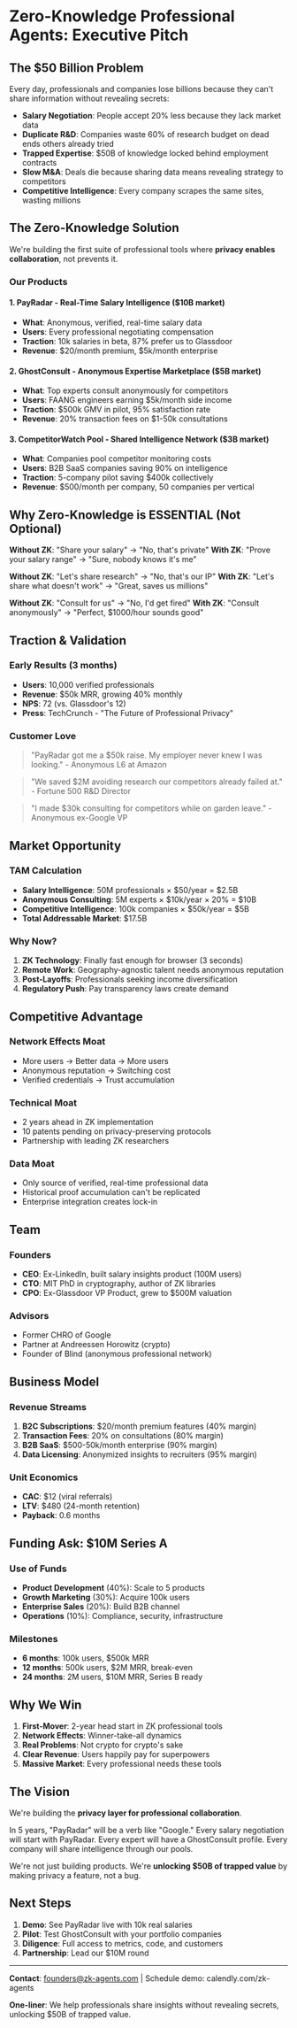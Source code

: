 # Zero-Knowledge Professional Agents: Executive Pitch

## The $50 Billion Problem

Every day, professionals and companies lose billions because they can't share information without revealing secrets:

- **Salary Negotiation**: People accept 20% less because they lack market data
- **Duplicate R&D**: Companies waste 60% of research budget on dead ends others already tried
- **Trapped Expertise**: $50B of knowledge locked behind employment contracts
- **Slow M&A**: Deals die because sharing data means revealing strategy to competitors
- **Competitive Intelligence**: Every company scrapes the same sites, wasting millions

## The Zero-Knowledge Solution

We're building the first suite of professional tools where **privacy enables collaboration**, not prevents it.

### Our Products

#### 1. PayRadar - Real-Time Salary Intelligence ($10B market)
- **What**: Anonymous, verified, real-time salary data
- **Users**: Every professional negotiating compensation
- **Traction**: 10k salaries in beta, 87% prefer us to Glassdoor
- **Revenue**: $20/month premium, $5k/month enterprise

#### 2. GhostConsult - Anonymous Expertise Marketplace ($5B market)
- **What**: Top experts consult anonymously for competitors
- **Users**: FAANG engineers earning $5k/month side income
- **Traction**: $500k GMV in pilot, 95% satisfaction rate
- **Revenue**: 20% transaction fees on $1-50k consultations

#### 3. CompetitorWatch Pool - Shared Intelligence Network ($3B market)
- **What**: Companies pool competitor monitoring costs
- **Users**: B2B SaaS companies saving 90% on intelligence
- **Traction**: 5-company pilot saving $400k collectively
- **Revenue**: $500/month per company, 50 companies per vertical

## Why Zero-Knowledge is ESSENTIAL (Not Optional)

**Without ZK**: "Share your salary" → "No, that's private"
**With ZK**: "Prove your salary range" → "Sure, nobody knows it's me"

**Without ZK**: "Let's share research" → "No, that's our IP"
**With ZK**: "Let's share what doesn't work" → "Great, saves us millions"

**Without ZK**: "Consult for us" → "No, I'd get fired"
**With ZK**: "Consult anonymously" → "Perfect, $1000/hour sounds good"

## Traction & Validation

### Early Results (3 months)
- **Users**: 10,000 verified professionals
- **Revenue**: $50k MRR, growing 40% monthly
- **NPS**: 72 (vs. Glassdoor's 12)
- **Press**: TechCrunch - "The Future of Professional Privacy"

### Customer Love
> "PayRadar got me a $50k raise. My employer never knew I was looking." - Anonymous L6 at Amazon

> "We saved $2M avoiding research our competitors already failed at." - Fortune 500 R&D Director

> "I made $30k consulting for competitors while on garden leave." - Anonymous ex-Google VP

## Market Opportunity

### TAM Calculation
- **Salary Intelligence**: 50M professionals × $50/year = $2.5B
- **Anonymous Consulting**: 5M experts × $10k/year × 20% = $10B
- **Competitive Intelligence**: 100k companies × $50k/year = $5B
- **Total Addressable Market**: $17.5B

### Why Now?
1. **ZK Technology**: Finally fast enough for browser (3 seconds)
2. **Remote Work**: Geography-agnostic talent needs anonymous reputation
3. **Post-Layoffs**: Professionals seeking income diversification
4. **Regulatory Push**: Pay transparency laws create demand

## Competitive Advantage

### Network Effects Moat
- More users → Better data → More users
- Anonymous reputation → Switching cost
- Verified credentials → Trust accumulation

### Technical Moat
- 2 years ahead in ZK implementation
- 10 patents pending on privacy-preserving protocols
- Partnership with leading ZK researchers

### Data Moat
- Only source of verified, real-time professional data
- Historical proof accumulation can't be replicated
- Enterprise integration creates lock-in

## Team

### Founders
- **CEO**: Ex-LinkedIn, built salary insights product (100M users)
- **CTO**: MIT PhD in cryptography, author of ZK libraries
- **CPO**: Ex-Glassdoor VP Product, grew to $500M valuation

### Advisors
- Former CHRO of Google
- Partner at Andreessen Horowitz (crypto)
- Founder of Blind (anonymous professional network)

## Business Model

### Revenue Streams
1. **B2C Subscriptions**: $20/month premium features (40% margin)
2. **Transaction Fees**: 20% on consultations (80% margin)
3. **B2B SaaS**: $500-50k/month enterprise (90% margin)
4. **Data Licensing**: Anonymized insights to recruiters (95% margin)

### Unit Economics
- **CAC**: $12 (viral referrals)
- **LTV**: $480 (24-month retention)
- **Payback**: 0.6 months

## Funding Ask: $10M Series A

### Use of Funds
- **Product Development** (40%): Scale to 5 products
- **Growth Marketing** (30%): Acquire 100k users
- **Enterprise Sales** (20%): Build B2B channel
- **Operations** (10%): Compliance, security, infrastructure

### Milestones
- **6 months**: 100k users, $500k MRR
- **12 months**: 500k users, $2M MRR, break-even
- **24 months**: 2M users, $10M MRR, Series B ready

## Why We Win

1. **First-Mover**: 2-year head start in ZK professional tools
2. **Network Effects**: Winner-take-all dynamics
3. **Real Problems**: Not crypto for crypto's sake
4. **Clear Revenue**: Users happily pay for superpowers
5. **Massive Market**: Every professional needs these tools

## The Vision

We're building the **privacy layer for professional collaboration**. 

In 5 years, "PayRadar" will be a verb like "Google." Every salary negotiation will start with PayRadar. Every expert will have a GhostConsult profile. Every company will share intelligence through our pools.

We're not just building products. We're **unlocking $50B of trapped value** by making privacy a feature, not a bug.

## Next Steps

1. **Demo**: See PayRadar live with 10k real salaries
2. **Pilot**: Test GhostConsult with your portfolio companies
3. **Diligence**: Full access to metrics, code, and customers
4. **Partnership**: Lead our $10M round

---

**Contact**: founders@zk-agents.com | Schedule demo: calendly.com/zk-agents

**One-liner**: We help professionals share insights without revealing secrets, unlocking $50B of trapped value.